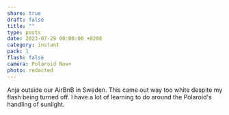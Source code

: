 ```yaml
---
share: true
draft: false
title: ""
type: posts
date: 2023-07-29 00:00:00 +0200
category: instant
pack: 1
flash: false
camera: Polaroid Now+
photo: redacted
---
```


Anja outside our AirBnB in Sweden. This came out way too white despite my flash being turned off. I have a lot of learning to do around the Polaroid's handling of sunlight.